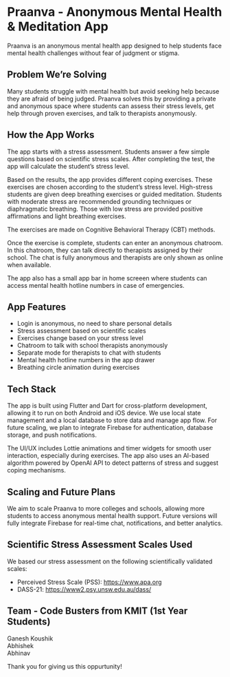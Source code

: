 # Praanva - Anonymous Mental Health & Meditation App

Praanva is an anonymous mental health app designed to help students face mental health challenges without fear of judgment or stigma.

## Problem We’re Solving

Many students struggle with mental health but avoid seeking help because they are afraid of being judged. Praanva solves this by providing a private and anonymous space where students can assess their stress levels, get help through proven exercises, and talk to therapists anonymously.

## How the App Works

The app starts with a stress assessment. Students answer a few simple questions based on scientific stress scales. After completing the test, the app will calculate the student’s stress level.

Based on the results, the app provides different coping exercises. These exercises are chosen according to the student’s stress level. High-stress students are given deep breathing exercises or guided meditation. Students with moderate stress are recommended grounding techniques or diaphragmatic breathing. Those with low stress are provided positive affirmations and light breathing exercises. 

The exercises are made on Cognitive Behavioral Therapy (CBT) methods.

Once the exercise is complete, students can enter an anonymous chatroom. In this chatroom, they can talk directly to therapists assigned by their school. The chat is fully anonymous and therapists are only shown as online when available.

The app also has a small app bar in home screeen where students can access mental health hotline numbers in case of emergencies.

## App Features
- Login is anonymous, no need to share personal details
- Stress assessment based on scientific scales
- Exercises change based on your stress level
- Chatroom to talk with school therapists anonymously
- Separate mode for therapists to chat with students
- Mental health hotline numbers in the app drawer
- Breathing circle animation during exercises

## Tech Stack

The app is built using Flutter and Dart for cross-platform development, allowing it to run on both Android and iOS device. We use local state management and a local database to store data and manage app flow. For future scaling, we plan to integrate Firebase for authentication, database storage, and push notifications.

The UI/UX includes Lottie animations and timer widgets for smooth user interaction, especially during exercises. The app also uses an AI-based algorithm powered by OpenAI API to detect patterns of stress and suggest coping mechanisms.

## Scaling and Future Plans

We aim to scale Praanva to more colleges and schools, allowing more students to access anonymous mental health support. Future versions will fully integrate Firebase for real-time chat, notifications, and better analytics.

## Scientific Stress Assessment Scales Used

We based our stress assessment on the following scientifically validated scales:

- Perceived Stress Scale (PSS): https://www.apa.org
- DASS-21: https://www2.psy.unsw.edu.au/dass/

## Team - Code Busters from KMIT (1st Year Students)
Ganesh
Koushik  
Abhishek  
Abhinav  

Thank you for giving us this oppurtunity!

